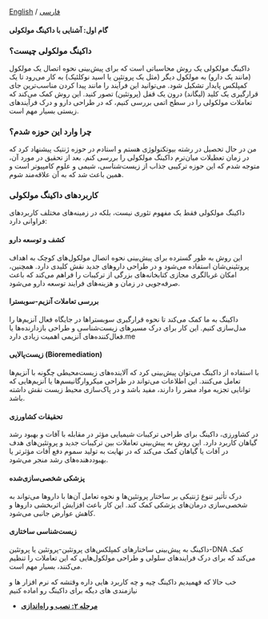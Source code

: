 [English](intro-en.md) / [فارسی](intro-fa.md)

#### گام اول: آشنایی با داکینگ مولکولی

### داکینگ مولکولی چیست؟

داکینگ مولکولی یک روش محاسباتی است که برای پیش‌بینی نحوه اتصال یک مولکول (مانند یک دارو) به مولکول دیگر (مثل یک پروتئین یا اسید نوکلئیک) به کار می‌رود تا یک کمپلکس پایدار تشکیل شود. می‌توانید این فرآیند را مانند پیدا کردن مناسب‌ترین جای قرارگیری یک کلید (لیگاند) درون یک قفل (پروتئین) تصور کنید. این روش کمک می‌کند که تعاملات مولکولی را در سطح اتمی بررسی کنیم، که در طراحی دارو و درک فرآیندهای زیستی بسیار مهم است.

### چرا وارد این حوزه شدم؟

من در حال تحصیل در رشته بیوتکنولوژی هستم و استادم در حوزه ژنتیک پیشنهاد کرد که در زمان تعطیلات میان‌ترم داکینگ مولکولی را بررسی کنم. بعد از تحقیق در مورد آن، متوجه شدم که این حوزه ترکیبی جذاب از زیست‌شناسی، شیمی و علوم کامپیوتر است و همین باعث شد که به آن علاقه‌مند شوم.

### کاربردهای داکینگ مولکولی

داکینگ مولکولی فقط یک مفهوم تئوری نیست، بلکه در زمینه‌های مختلف کاربردهای فراوانی دارد:

#### **کشف و توسعه دارو**  
این روش به طور گسترده برای پیش‌بینی نحوه اتصال مولکول‌های کوچک به اهداف پروتئینی‌شان استفاده می‌شود و در طراحی داروهای جدید نقش کلیدی دارد. همچنین، امکان غربالگری مجازی کتابخانه‌های بزرگی از ترکیبات را فراهم می‌کند که باعث صرفه‌جویی در زمان و هزینه‌های فرایند توسعه دارو می‌شود.

#### **بررسی تعاملات آنزیم-سوبسترا**  
داکینگ به ما کمک می‌کند تا نحوه قرارگیری سوبستراها در جایگاه فعال آنزیم‌ها را مدل‌سازی کنیم. این کار برای درک مسیرهای زیست‌شناسی و طراحی بازدارنده‌ها یا فعال‌کننده‌های آنزیمی اهمیت زیادی دارد.me

#### **زیست‌پالایی (Bioremediation)**  
با استفاده از داکینگ می‌توان پیش‌بینی کرد که آلاینده‌های زیست‌محیطی چگونه با آنزیم‌ها تعامل می‌کنند. این اطلاعات می‌تواند در طراحی میکروارگانیسم‌ها یا آنزیم‌هایی که توانایی تجزیه مواد مضر را دارند، مفید باشد و در پاک‌سازی محیط زیست نقش داشته باشد.

#### **تحقیقات کشاورزی**  
در کشاورزی، داکینگ برای طراحی ترکیبات شیمیایی مؤثر در مقابله با آفات و بهبود رشد گیاهان کاربرد دارد. این روش به پیش‌بینی تعاملات بین ترکیبات جدید و پروتئین‌های هدف در آفات یا گیاهان کمک می‌کند که در نهایت به تولید سموم دفع آفات مؤثرتر یا بهبود‌دهنده‌های رشد منجر می‌شود.

#### **پزشکی شخصی‌سازی‌شده**  
درک تأثیر تنوع ژنتیکی بر ساختار پروتئین‌ها و نحوه تعامل آن‌ها با داروها می‌تواند به شخصی‌سازی درمان‌های پزشکی کمک کند. این کار باعث افزایش اثربخشی داروها و کاهش عوارض جانبی می‌شود.

#### **زیست‌شناسی ساختاری**  
داکینگ به پیش‌بینی ساختارهای کمپلکس‌های پروتئین-پروتئین یا پروتئین-DNA کمک می‌کند که برای درک فرایندهای سلولی و طراحی مولکول‌هایی که این تعاملات را تنظیم می‌کنند، بسیار مهم است.

خب حالا که فهمیدیم داکینگ چیه و چه کاربرد هایی داره وقتشه که نرم افزار ها و نیازمندی های دیگه برای داکینگ رو اماده کنیم
- **[مرحله ۲: نصب و راه‌اندازی](docs/installation-fa.md)**
